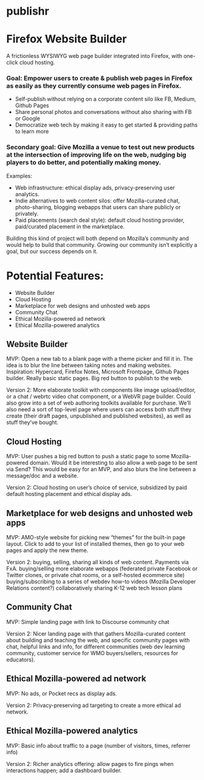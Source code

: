 # publishr

# Firefox Website Builder

A frictionless WYSIWYG web page builder integrated into Firefox, with one-click cloud hosting.

### Goal: Empower users to create & publish web pages in Firefox as easily as they currently consume web pages in Firefox.

- Self-publish without relying on a corporate content silo like FB, Medium, Github Pages
- Share personal photos and conversations without also sharing with FB or Google
- Democratize web tech by making it easy to get started & providing paths to learn more

### Secondary goal: Give Mozilla a venue to test out new products at the intersection of improving life on the web, nudging big players to do better, and potentially making money.

Examples:
- Web infrastructure: ethical display ads, privacy-preserving user analytics.
- Indie alternatives to web content silos: offer Mozilla-curated chat, photo-sharing, blogging webapps that users can share publicly or privately.
- Paid placements (search deal style): default cloud hosting provider, paid/curated placement in the marketplace.

Building this kind of project will both depend on Mozilla’s community and would help to build that community. Growing our community isn’t explicitly a goal, but our success depends on it.

# Potential Features:

- Website Builder
- Cloud Hosting
- Marketplace for web designs and unhosted web apps
- Community Chat
- Ethical Mozilla-powered ad network
- Ethical Mozilla-powered analytics

## Website Builder
MVP: Open a new tab to a blank page with a theme picker and fill it in. The idea is to blur the line between taking notes and making websites. Inspiration: Hypercard, Firefox Notes, Microsoft Frontpage, Github Pages builder. Really basic static pages. Big red button to publish to the web.

Version 2: More elaborate toolkit with components like image upload/editor, or a chat / webrtc video chat component, or a WebVR page builder. Could also grow into a set of web authoring toolkits available for purchase. We’ll also need a sort of top-level page where users can access both stuff they create (their draft pages, unpublished and published websites), as well as stuff they’ve bought.

## Cloud Hosting
MVP: User pushes a big red button to push a static page to some Mozilla-powered domain.
Would it be interesting to also allow a web page to be sent via Send? This would be easy for an MVP, and also blurs the line between a message/doc and a website.

Version 2: Cloud hosting on user’s choice of service, subsidized by paid default hosting placement and ethical display ads.

## Marketplace for web designs and unhosted web apps
MVP: AMO-style website for picking new “themes” for the built-in page layout.
Click to add to your list of installed themes, then go to your web pages and apply the new theme.

Version 2: buying, selling, sharing all kinds of web content. Payments via FxA.
buying/selling more elaborate webapps (federated private Facebook or Twitter clones, or private chat rooms, or a self-hosted ecommerce site)
buying/subscribing to a series of webdev how-to videos (Mozilla Developer Relations content?)
collaboratively sharing K-12 web tech lesson plans

## Community Chat
MVP: Simple landing page with link to Discourse community chat

Version 2: Nicer landing page with that gathers Mozilla-curated content about building and teaching the web, and specific community pages with chat, helpful links and info, for different communities (web dev learning community, customer service for WMO buyers/sellers, resources for educators).

## Ethical Mozilla-powered ad network
MVP: No ads, or Pocket recs as display ads.

Version 2: Privacy-preserving ad targeting to create a more ethical ad network.

## Ethical Mozilla-powered analytics
MVP: Basic info about traffic to a page (number of visitors, times, referrer info)

Version 2: Richer analytics offering: allow pages to fire pings when interactions happen; add a dashboard builder.

